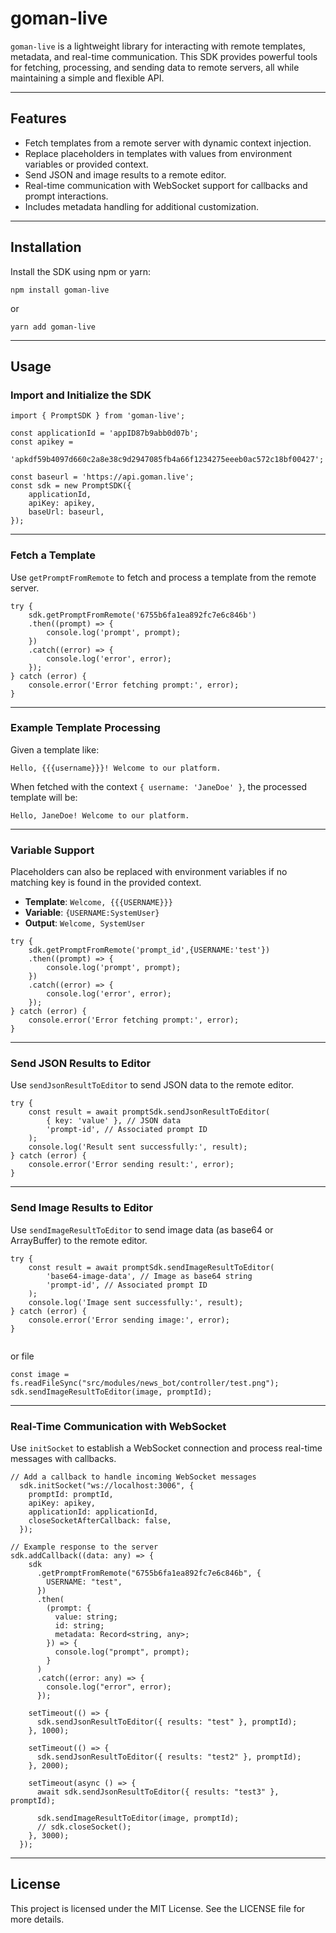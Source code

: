 # goman-live

`goman-live` is a lightweight library for interacting with remote templates, metadata, and real-time communication. This SDK provides powerful tools for fetching, processing, and sending data to remote servers, all while maintaining a simple and flexible API.

---

## Features

- Fetch templates from a remote server with dynamic context injection.
- Replace placeholders in templates with values from environment variables or provided context.
- Send JSON and image results to a remote editor.
- Real-time communication with WebSocket support for callbacks and prompt interactions.
- Includes metadata handling for additional customization.

---

## Installation

Install the SDK using npm or yarn:

```
npm install goman-live
```

or

```
yarn add goman-live
```

---

## Usage

### Import and Initialize the SDK

```
import { PromptSDK } from 'goman-live';

const applicationId = 'appID87b9abb0d07b';
const apikey =
    'apkdf59b4097d660c2a8e38c9d2947085fb4a66f1234275eeeb0ac572c18bf00427';

const baseurl = 'https://api.goman.live';
const sdk = new PromptSDK({
    applicationId,
    apiKey: apikey,
    baseUrl: baseurl,
});

```

---

### Fetch a Template

Use `getPromptFromRemote` to fetch and process a template from the remote server.

```
try {
    sdk.getPromptFromRemote('6755b6fa1ea892fc7e6c846b')
    .then((prompt) => {
        console.log('prompt', prompt);
    })
    .catch((error) => {
        console.log('error', error);
    });
} catch (error) {
    console.error('Error fetching prompt:', error);
}

```

---

### Example Template Processing

Given a template like:

`Hello, {{{username}}}! Welcome to our platform.`

When fetched with the context `{ username: 'JaneDoe' }`, the processed template will be:

`Hello, JaneDoe! Welcome to our platform.`

---

### Variable Support

Placeholders can also be replaced with environment variables if no matching key is found in the provided context.

- **Template**: `Welcome, {{{USERNAME}}}`
- **Variable**: `{USERNAME:SystemUser}`
- **Output**: `Welcome, SystemUser`

```
try {
    sdk.getPromptFromRemote('prompt_id',{USERNAME:'test'})
    .then((prompt) => {
        console.log('prompt', prompt);
    })
    .catch((error) => {
        console.log('error', error);
    });
} catch (error) {
    console.error('Error fetching prompt:', error);
}

```

---

### Send JSON Results to Editor

Use `sendJsonResultToEditor` to send JSON data to the remote editor.

```
try {
    const result = await promptSdk.sendJsonResultToEditor(
        { key: 'value' }, // JSON data
        'prompt-id', // Associated prompt ID
    );
    console.log('Result sent successfully:', result);
} catch (error) {
    console.error('Error sending result:', error);
}

```

---

### Send Image Results to Editor

Use `sendImageResultToEditor` to send image data (as base64 or ArrayBuffer) to the remote editor.

```
try {
    const result = await promptSdk.sendImageResultToEditor(
        'base64-image-data', // Image as base64 string
        'prompt-id', // Associated prompt ID
    );
    console.log('Image sent successfully:', result);
} catch (error) {
    console.error('Error sending image:', error);
}


```

or file

```
const image = fs.readFileSync("src/modules/news_bot/controller/test.png");
sdk.sendImageResultToEditor(image, promptId);
```

---

### Real-Time Communication with WebSocket

Use `initSocket` to establish a WebSocket connection and process real-time messages with callbacks.

```
// Add a callback to handle incoming WebSocket messages
  sdk.initSocket("ws://localhost:3006", {
    promptId: promptId,
    apiKey: apikey,
    applicationId: applicationId,
    closeSocketAfterCallback: false,
  });

// Example response to the server
sdk.addCallback((data: any) => {
    sdk
      .getPromptFromRemote("6755b6fa1ea892fc7e6c846b", {
        USERNAME: "test",
      })
      .then(
        (prompt: {
          value: string;
          id: string;
          metadata: Record<string, any>;
        }) => {
          console.log("prompt", prompt);
        }
      )
      .catch((error: any) => {
        console.log("error", error);
      });

    setTimeout(() => {
      sdk.sendJsonResultToEditor({ results: "test" }, promptId);
    }, 1000);

    setTimeout(() => {
      sdk.sendJsonResultToEditor({ results: "test2" }, promptId);
    }, 2000);

    setTimeout(async () => {
      await sdk.sendJsonResultToEditor({ results: "test3" }, promptId);

      sdk.sendImageResultToEditor(image, promptId);
      // sdk.closeSocket();
    }, 3000);
  });

```

---

## License

This project is licensed under the MIT License. See the LICENSE file for more details.
